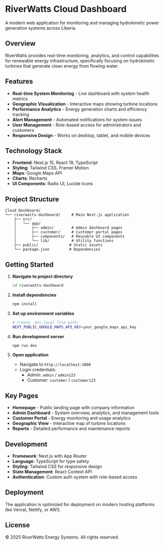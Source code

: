 # RiverWatts Cloud Dashboard

A modern web application for monitoring and managing hydrokinetic power generation systems across Liberia.

## Overview

RiverWatts provides real-time monitoring, analytics, and control capabilities for renewable energy infrastructure, specifically focusing on hydrokinetic turbines that generate clean energy from flowing water.

## Features

- **Real-time System Monitoring** - Live dashboard with system health metrics
- **Geographic Visualization** - Interactive maps showing turbine locations
- **Performance Analytics** - Energy generation charts and efficiency tracking
- **Alert Management** - Automated notifications for system issues
- **User Management** - Role-based access for administrators and customers
- **Responsive Design** - Works on desktop, tablet, and mobile devices

## Technology Stack

- **Frontend**: Next.js 15, React 19, TypeScript
- **Styling**: Tailwind CSS, Framer Motion
- **Maps**: Google Maps API
- **Charts**: Recharts
- **UI Components**: Radix UI, Lucide Icons

## Project Structure

```
Cloud Dashboard/
└── riverwatts-dashboard/     # Main Next.js application
    ├── src/
    │   └── app/
    │       ├── admin/        # Admin dashboard pages
    │       ├── customer/     # Customer portal pages
    │       ├── components/   # Reusable UI components
    │       └── lib/          # Utility functions
    ├── public/              # Static assets
    └── package.json         # Dependencies
```

## Getting Started

1. **Navigate to project directory**
   ```bash
   cd riverwatts-dashboard
   ```

2. **Install dependencies**
   ```bash
   npm install
   ```

3. **Set up environment variables**
   ```bash
   # Create .env.local file with:
   NEXT_PUBLIC_GOOGLE_MAPS_API_KEY=your_google_maps_api_key
   ```

4. **Run development server**
   ```bash
   npm run dev
   ```

5. **Open application**
   - Navigate to `http://localhost:3000`
   - Login credentials:
     - Admin: `admin` / `admin123`
     - Customer: `customer` / `customer123`

## Key Pages

- **Homepage** - Public landing page with company information
- **Admin Dashboard** - System overview, analytics, and management tools
- **Customer Portal** - Energy monitoring and usage analytics
- **Geographic View** - Interactive map of turbine locations
- **Reports** - Detailed performance and maintenance reports

## Development

- **Framework**: Next.js with App Router
- **Language**: TypeScript for type safety
- **Styling**: Tailwind CSS for responsive design
- **State Management**: React Context API
- **Authentication**: Custom auth system with role-based access

## Deployment

The application is optimized for deployment on modern hosting platforms like Vercel, Netlify, or AWS.

## License

© 2025 RiverWatts Energy Systems. All rights reserved.